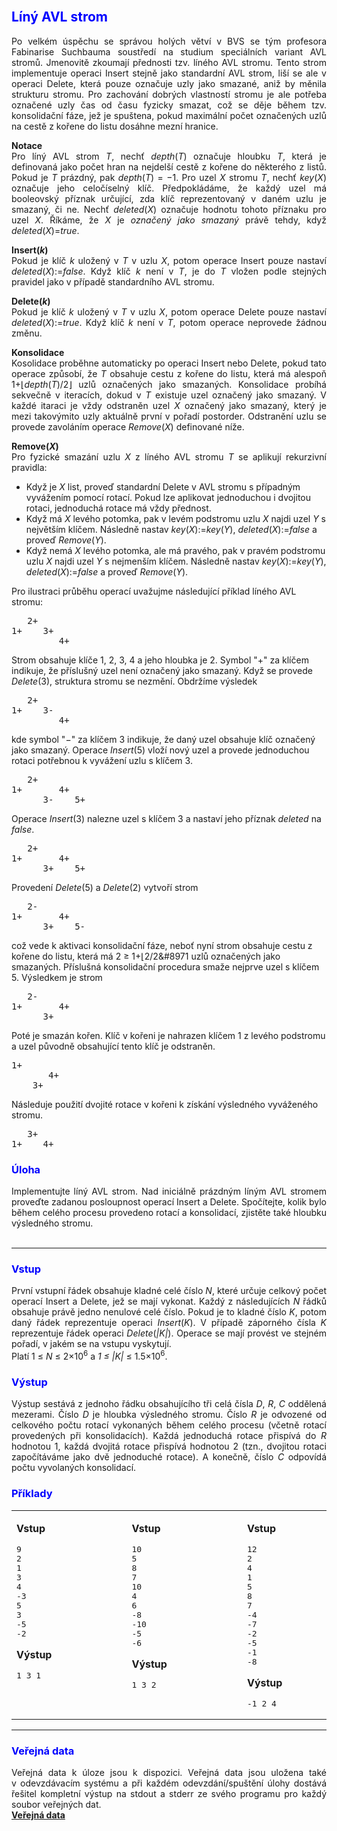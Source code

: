 <!DOCTYPE HTML PUBLIC "-//W3C//DTD HTML 4.01//EN" "http://www.w3.org/TR/html4/strict.dtd">
<html>
<head>
  <meta HTTP-EQUIV="Content-Type" CONTENT="text/html; charset=UTF-8">
  <meta http-equiv="cache-control" content="no-cache">
  <link rel="stylesheet" type="text/css" href="default.css" />
  <title>Zadání úlohy z B4B33ALG</title>
</head>
<body>﻿<!DOCTYPE html PUBLIC "-//W3C//DTD HTML 4.01//EN" "http://www.w3.org/TR/html4/strict.dtd">
<!-- saved from url=(0111)https://cw.felk.cvut.cz/brute/data/ae/release/2019z_b4b33alg/algzima2019/evaluation/input.php?task=occultations -->
<html><head><meta http-equiv="Content-Type" content="text/html; charset=UTF-8">
  
  <meta http-equiv="cache-control" content="no-cache">
  <link rel="stylesheet" type="text/css" href="./Zadání úlohy z A4B33ALG_files/default.css">
  <title>Zadání úlohy z B4B33ALG</title>
</head>

<body>
 <div class="main">

<h2><font color="blue">Líný AVL strom</font></h2>
<p align="justify">
Po velkém úspěchu se správou holých větví v BVS se tým profesora Fabinarise Suchbauma soustředí na studium speciálních variant AVL stromů.
Jmenovitě zkoumají přednosti tzv. líného AVL stromu. Tento strom implementuje operaci Insert stejně jako standardní AVL strom, liší se
ale v operaci Delete, která pouze označuje uzly jako smazané, aniž by měnila strukturu stromu. 
Pro zachování dobrých vlastností stromu je ale potřeba označené uzly čas od času fyzicky smazat, což se děje během tzv. konsolidační fáze, jež
je spuštena, pokud maximální počet označených uzlů na cestě z kořene do listu dosáhne mezní hranice.

<p align="justify">
<b>Notace</b><br>
Pro líný AVL strom <i>T</i>, nechť <i>depth</i>(<i>T</i>) označuje hloubku <i>T</i>, která je definovaná jako počet hran na nejdelší cestě
z kořene do některého z listů. Pokud je <i>T</i> prázdný, pak <i>depth</i>(<i>T</i>) = &minus;1.
Pro uzel <i>X</i> stromu <i>T</i>, nechť <i>key</i>(<i>X</i>) označuje jeho celočíselný klíč.
Předpokládáme, že každý uzel má booleovský příznak určující, zda klíč reprezentovaný v daném uzlu je smazaný, či ne.
Nechť <i>deleted</i>(<i>X</i>) označuje hodnotu tohoto příznaku pro uzel <i>X</i>. Říkáme, že <i>X</i> je <i>označený jako smazaný</i>
právě tehdy, když <i>deleted</i>(<i>X</i>)=<i>true</i>.
</p>

<!--  --------------------- INSERT ---------------------------- -->

<p align="justify">
<b>Insert(<i>k</i>)</b><br>
Pokud je klíč <i>k</i> uložený v <i>T</i> v uzlu <i>X</i>, potom operace Insert pouze nastaví <i>deleted</i>(<i>X</i>):=<i>false</i>.
Když klíč <i>k</i> není v <i>T</i>, je do <i>T</i> vložen podle stejných pravidel jako v případě standardního AVL stromu.
</p>

<!--  --------------------- DELETE ---------------------------- -->

<p align="justify">
<b>Delete(<i>k</i>)</b><br>
Pokud je klíč <i>k</i> uložený v <i>T</i> v uzlu <i>X</i>, potom operace Delete pouze nastaví <i>deleted</i>(<i>X</i>):=<i>true</i>.
Když klíč <i>k</i> není v <i>T</i>, potom operace neprovede žádnou změnu.
</p>

<!--  --------------------- CONSOLIDATION ---------------------------- -->

<p align="justify">
<b>Konsolidace</b><br>
Kosolidace proběhne automaticky po operaci Insert nebo Delete, pokud tato operace způsobí, že <i>T</i> obsahuje
cestu z kořene do listu, která má alespoň 1+&#8970;<i>depth</i>(<i>T</i>)/2&#8971; uzlů označených jako smazaných.
Konsolidace probíhá sekvečně v iteracích, dokud v <i>T</i> existuje uzel označený jako smazaný. V každé itaraci je vždy odstraněn
uzel <i>X</i> označený jako smazaný, který je mezi takovýmito uzly
aktuálně první v pořadí postorder. Odstranění uzlu se provede zavoláním operace <i>Remove</i>(<i>X</i>) definované níže.

<!--  --------------------- REMOVE ---------------------------- -->

<p align="justify">
<b>Remove(<i>X</i>)</b><br>
Pro fyzické smazání uzlu <i>X</i> z líného AVL stromu <i>T</i> se aplikují rekurzivní pravidla:
<ul>
  <li>Když je <i>X</i> list, proveď standardní Delete v AVL stromu s případným vyvážením pomocí rotací.
  Pokud lze aplikovat jednoduchou i dvojitou rotaci, jednoduchá rotace má vždy přednost.
  <li>Když má <i>X</i> levého potomka, pak v levém podstromu uzlu <i>X</i> najdi uzel <i>Y</i> s největším klíčem.
  Následně nastav <i>key</i>(<i>X</i>):=<i>key</i>(<i>Y</i>), <i>deleted</i>(<i>X</i>):=<i>false</i> a proveď <i>Remove</i>(<i>Y</i>).
  <li>Když nemá <i>X</i> levého potomka, ale má pravého, pak v pravém podstromu uzlu <i>X</i> najdi uzel <i>Y</i> s nejmenším klíčem.
  Následně nastav <i>key</i>(<i>X</i>):=<i>key</i>(<i>Y</i>), <i>deleted</i>(<i>X</i>):=<i>false</i> a proveď <i>Remove</i>(<i>Y</i>).
</ul>
</p>

</p>

<!--  --------------------- ILLUSTRATION ---------------------------- -->

Pro ilustraci průběhu operací uvažujme následující příklad líného AVL stromu: 
<br>
<pre>
   2+
1+    3+
         4+
</pre>
Strom obsahuje klíče 1, 2, 3, 4 a jeho hloubka je 2. Symbol "+" za klíčem indikuje, že příslušný uzel není označený jako smazaný.
Když se provede <i>Delete</i>(3), struktura stromu se nezmění. Obdržíme výsledek
<pre>
   2+
1+    3-
         4+
</pre>
kde symbol "&minus;" za klíčem 3 indikuje, že daný uzel obsahuje klíč označený jako smazaný. Operace <i>Insert</i>(5)
vloží nový uzel a provede jednoduchou rotaci potřebnou k vyvážení uzlu s klíčem 3.
<pre>
   2+
1+       4+
      3-    5+
</pre>
Operace <i>Insert</i>(3) nalezne uzel s klíčem 3 a nastaví jeho příznak <i>deleted</i> na <i>false</i>.
<pre>
   2+
1+       4+
      3+    5+
</pre>
Provedení <i>Delete</i>(5) a <i>Delete</i>(2) vytvoří strom
<pre>
   2-
1+       4+
      3+    5-
</pre>
což vede k aktivaci konsolidační fáze, neboť nyní strom obsahuje cestu z kořene do listu, která má 2 &ge; 1+&#8970;2/2&#8971 uzlů označených jako smazaných.
Příslušná konsolidační procedura smaže nejprve uzel s klíčem 5. Výsledkem je strom
<pre>
   2-
1+       4+
      3+
</pre>
Poté je smazán kořen. Klíč v kořeni je nahrazen klíčem 1 z levého podstromu a uzel původně obsahující tento klíč je odstraněn.
<pre>
1+
       4+
    3+
</pre>
Následuje použití dvojité rotace v kořeni k získání výsledného vyváženého stromu.
<pre>
   3+
1+    4+
</pre>
</p>

<h3><font color="blue">Úloha</font></h3>
<p align="justify">
Implementujte líný AVL strom.
Nad iniciálně prázdným líným AVL stromem proveďte zadanou posloupnost operací Insert a Delete. Spočítejte, kolik bylo během celého procesu
provedeno rotací a konsolidací, zjistěte také hloubku výsledného stromu.
<br><br>

<hr>


<h3><font color="blue">Vstup</font></h3>
<p align="justify">
První vstupní řádek obsahuje kladné celé číslo <i>N</i>, které určuje celkový počet operací Insert a Delete, jež se mají vykonat.
Každý z následujících <i>N</i> řádků obsahuje právě jedno nenulové celé číslo.
Pokud je to kladné číslo <i>K</i>, potom daný řádek reprezentuje operaci <i>Insert</i>(<i>K</i>). V případě záporného čísla <i>K</i>
reprezentuje řádek operaci <i>Delete</i>(<i>|K|</i>). Operace se mají provést ve stejném pořadí, v jakém se na vstupu vyskytují.
<br>
Platí 1 &le; <i>N</i> &le; 2&times;10<sup>6</sup> a <i>1 &le; |K|</i> &le; 1.5&times;10<sup>6</sup>.

</p>


 <h3><font color="blue">Výstup</font></h3>
<p align="justify">
Výstup sestává z jednoho řádku obsahujícího tři celá čísla <i>D</i>, <i>R</i>, <i>C</i> oddělená mezerami. Číslo <i>D</i> je hloubka výsledného stromu.
Číslo <i>R</i> je odvozené od celkového počtu rotací vykonaných během celého procesu (včetně rotací provedených při konsolidacích).
Každá jednoduchá rotace přispívá do <i>R</i> hodnotou 1, každá dvojitá rotace přispívá hodnotou 2 (tzn., dvojitou rotaci započítáváme jako dvě jednoduché
rotace). A konečně, číslo <i>C</i> odpovídá počtu vyvolaných konsolidací.
</p>

<!-- EXAMPLE 1 -------------------------------------------------------------------------------------------------------------------- -->

<h3><font color="blue">Příklady</font></h3>

<table border="0" width="900" align="center">
<tr valign="top">

<td align="left" width="200">

<b>Vstup</b><br>
<pre>
9
2
1
3
4
-3
5
3
-5
-2
</pre>

<b>Výstup</b><br>
<pre>
1 3 1
</pre>


 </td>
 
 <td align="left" width="40">
 <td>

 <td align="left" width="200">
 
<b>Vstup</b><br>
<pre>
10
5
8
7
10
4
6
-8
-10
-5
-6
</pre>

<b>Výstup</b><br>
<pre>
1 3 2
</pre>


 </td>
 
 <td align="left" width="40">
 <td>

 <td align="left" width="200">
 
<b>Vstup</b><br>
<pre>
12
2
4
1
5
8
7
-4
-7
-2
-5
-1
-8
</pre>

<b>Výstup</b><br>
<pre>
-1 2 4
</pre>


 </td>
 
</td>
</tr>
</table>


<hr>
<h3><font color="blue">Veřejná data</font></h3>
<p align="justify">
Veřejná data k&nbsp;úloze jsou k&nbsp;dispozici. Veřejná data jsou uložena také v&nbsp;odevzdávacím systému a při
každém odevzdání/spuštění úlohy dostává řešitel kompletní výstup na stdout a stderr ze svého programu
pro každý soubor veřejných dat. 
<br>
<a href="getdata.php?task=lazyAVL&amp;item=datapub.zip"><b>Veřejná data</b></a>
</p>

</div></body></html></body>
</html>
